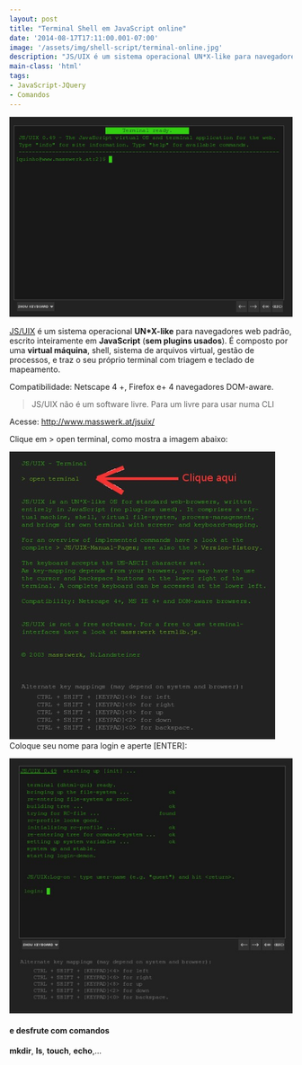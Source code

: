 ```yaml
---
layout: post
title: "Terminal Shell em JavaScript online"
date: '2014-08-17T17:11:00.001-07:00'
image: '/assets/img/shell-script/terminal-online.jpg'
description: "JS/UIX é um sistema operacional UN*X-like para navegadores web padrão, escrito inteiramente em JavaScript (sem plugins usados)."
main-class: 'html'
tags:
- JavaScript-JQuery
- Comandos
---
```


![Terminal Shell em JavaScript online](/assets/img/shell-script/terminal-online.jpg "Terminal Shell em JavaScript online")

[JS/UIX](http://www.masswerk.at/jsuix/) é um sistema operacional __UN*X-like__ para navegadores web padrão, escrito inteiramente em __JavaScript__ (__sem plugins usados__). É composto por uma __virtual máquina__, shell, sistema de arquivos virtual, gestão de processos, e traz o seu próprio terminal com triagem e teclado de mapeamento.


Compatibilidade: Netscape 4 +, Firefox e+ 4 navegadores DOM-aware.

> JS/UIX não é um software livre. Para um livre para usar numa CLI

Acesse: <http://www.masswerk.at/jsuix/>

Clique em > open terminal, como mostra a imagem abaixo:

![Terminal Shell em JavaScript online](/assets/img/shell-script/terminal-online2.jpg "Terminal Shell em JavaScript online")
Coloque seu nome para login e aperte [ENTER]:

![Terminal Shell em JavaScript online](/assets/img/shell-script/terminal-online3.jpg "Terminal Shell em JavaScript online")

#### e desfrute com comandos
__mkdir__, __ls__, __touch__, __echo__,...
